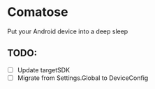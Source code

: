 # Comatose

Put your Android device into a deep sleep

## TODO:

- [ ] Update targetSDK
- [ ] Migrate from Settings.Global to DeviceConfig

